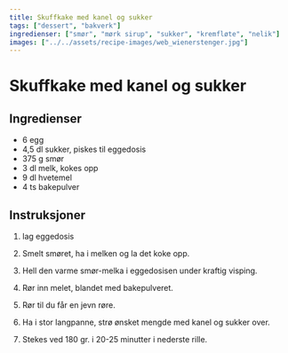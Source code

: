 ```yaml
---
title: Skuffkake med kanel og sukker
tags: ["dessert", "bakverk"]
ingredienser: ["smør", "mørk sirup", "sukker", "kremfløte", "nelik"]
images: ["../../assets/recipe-images/web_wienerstenger.jpg"]
---
```


# Skuffkake med kanel og sukker

## Ingredienser

- 6 egg
- 4,5 dl sukker, piskes til eggedosis
- 375 g smør
- 3 dl melk, kokes opp
- 9 dl hvetemel
- 4 ts bakepulver

## Instruksjoner

1. lag eggedosis

2. Smelt smøret, ha i melken og la det koke opp.

3. Hell den varme smør-melka i eggedosisen under kraftig visping.

4. Rør inn melet, blandet med bakepulveret.

5. Rør til du får en jevn røre.

6. Ha i stor langpanne, strø ønsket mengde med kanel og sukker over.

7. Stekes ved 180 gr. i 20-25 minutter i nederste rille.
